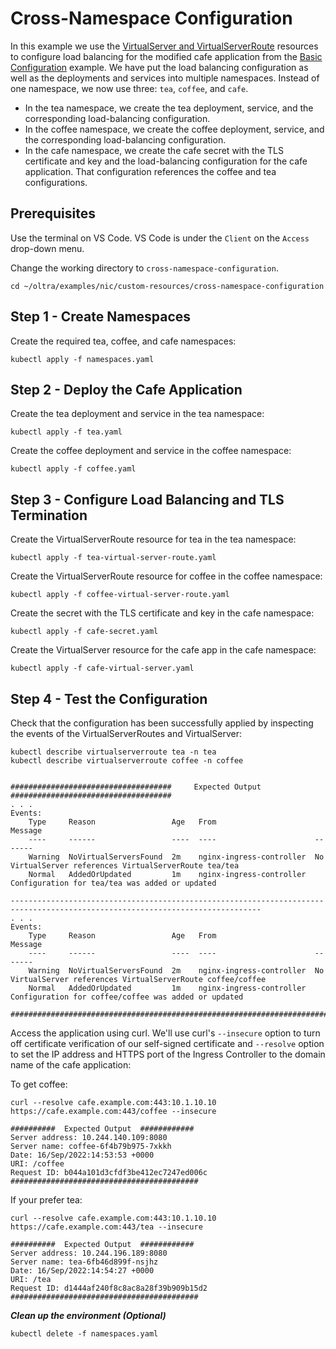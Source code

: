 # Cross-Namespace Configuration

In this example we use the [VirtualServer and VirtualServerRoute](https://docs.nginx.com/nginx-ingress-controller/configuration/virtualserver-and-virtualserverroute-resources/) resources to configure load balancing for the modified cafe application from the [Basic Configuration](../basic-configuration/) example. We have put the load balancing configuration as well as the deployments and services into multiple namespaces. Instead of one namespace, we now use three: `tea`, `coffee`, and `cafe`.
* In the tea namespace, we create the tea deployment, service, and the corresponding load-balancing configuration.
* In the coffee namespace, we create the coffee deployment, service, and the corresponding load-balancing configuration.
* In the cafe namespace, we create the cafe secret with the TLS certificate and key and the load-balancing configuration for the cafe application. That configuration references the coffee and tea configurations.

## Prerequisites  

Use the terminal on VS Code. VS Code is under the `Client` on the `Access` drop-down menu. 

Change the working directory to `cross-namespace-configuration`.
```
cd ~/oltra/examples/nic/custom-resources/cross-namespace-configuration
```

## Step 1 - Create Namespaces

Create the required tea, coffee, and cafe namespaces:
```
kubectl apply -f namespaces.yaml 
```

## Step 2 - Deploy the Cafe Application

Create the tea deployment and service in the tea namespace:
```
kubectl apply -f tea.yaml 
```

Create the coffee deployment and service in the coffee namespace:
```
kubectl apply -f coffee.yaml
```

## Step 3 - Configure Load Balancing and TLS Termination

Create the VirtualServerRoute resource for tea in the tea namespace:
```
kubectl apply -f tea-virtual-server-route.yaml
```

Create the VirtualServerRoute resource for coffee in the coffee namespace:
```
kubectl apply -f coffee-virtual-server-route.yaml
```

Create the secret with the TLS certificate and key in the cafe namespace:
```
kubectl apply -f cafe-secret.yaml
```

Create the VirtualServer resource for the cafe app in the cafe namespace:
```
kubectl apply -f cafe-virtual-server.yaml
```

## Step 4 - Test the Configuration

Check that the configuration has been successfully applied by inspecting the events of the VirtualServerRoutes and VirtualServer:
```
kubectl describe virtualserverroute tea -n tea
kubectl describe virtualserverroute coffee -n coffee 


####################################     Expected Output    ####################################
. . .
Events:
    Type     Reason                 Age   From                      Message
    ----     ------                 ----  ----                      -------
    Warning  NoVirtualServersFound  2m    nginx-ingress-controller  No VirtualServer references VirtualServerRoute tea/tea
    Normal   AddedOrUpdated         1m    nginx-ingress-controller  Configuration for tea/tea was added or updated

------------------------------------------------------------------------------------------------------------------------------
. . .
Events:
    Type     Reason                 Age   From                      Message
    ----     ------                 ----  ----                      -------
    Warning  NoVirtualServersFound  2m    nginx-ingress-controller  No VirtualServer references VirtualServerRoute coffee/coffee
    Normal   AddedOrUpdated         1m    nginx-ingress-controller  Configuration for coffee/coffee was added or updated

#################################################################################################
```

Access the application using curl. We'll use curl's `--insecure` option to turn off certificate verification of our self-signed certificate and `--resolve` option to set the IP address and HTTPS port of the Ingress Controller to the domain name of the cafe application:
    
To get coffee:
```
curl --resolve cafe.example.com:443:10.1.10.10 https://cafe.example.com:443/coffee --insecure

##########  Expected Output  ############
Server address: 10.244.140.109:8080
Server name: coffee-6f4b79b975-7xkkh
Date: 16/Sep/2022:14:53:53 +0000
URI: /coffee
Request ID: b044a101d3cfdf3be412ec7247ed006c
##########################################
```

If your prefer tea:
```
curl --resolve cafe.example.com:443:10.1.10.10 https://cafe.example.com:443/tea --insecure

##########  Expected Output  ############
Server address: 10.244.196.189:8080
Server name: tea-6fb46d899f-nsjhz
Date: 16/Sep/2022:14:54:27 +0000
URI: /tea
Request ID: d1444af240f8c8ac8a28f39b909b15d2
##########################################
```


***Clean up the environment (Optional)***
```
kubectl delete -f namespaces.yaml 
```    
